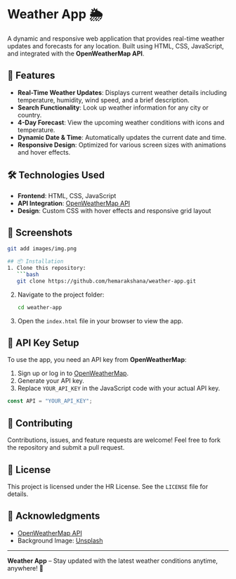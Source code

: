 # Weather App 🌦️

A dynamic and responsive web application that provides real-time weather updates and forecasts for any location. Built using HTML, CSS, JavaScript, and integrated with the **OpenWeatherMap API**.

## 🚀 Features
- **Real-Time Weather Updates**: Displays current weather details including temperature, humidity, wind speed, and a brief description.
- **Search Functionality**: Look up weather information for any city or country.
- **4-Day Forecast**: View the upcoming weather conditions with icons and temperature.
- **Dynamic Date & Time**: Automatically updates the current date and time.
- **Responsive Design**: Optimized for various screen sizes with animations and hover effects.

## 🛠️ Technologies Used
- **Frontend**: HTML, CSS, JavaScript
- **API Integration**: [OpenWeatherMap API](https://openweathermap.org/)
- **Design**: Custom CSS with hover effects and responsive grid layout

## 🎨 Screenshots
```bash
git add images/img.png

## 📦 Installation
1. Clone this repository:
   ```bash
   git clone https://github.com/hemarakshana/weather-app.git
   ```
2. Navigate to the project folder:
   ```bash
   cd weather-app
   ```
3. Open the `index.html` file in your browser to view the app.

## 🔑 API Key Setup
To use the app, you need an API key from **OpenWeatherMap**:
1. Sign up or log in to [OpenWeatherMap](https://openweathermap.org/).
2. Generate your API key.
3. Replace `YOUR_API_KEY` in the JavaScript code with your actual API key.

```javascript
const API = "YOUR_API_KEY";
```

## 🤝 Contributing
Contributions, issues, and feature requests are welcome! Feel free to fork the repository and submit a pull request.

## 📄 License
This project is licensed under the HR License. See the `LICENSE` file for details.

## 🌟 Acknowledgments
- [OpenWeatherMap API](https://openweathermap.org/)
- Background Image: [Unsplash](https://unsplash.com/)

---

**Weather App** – Stay updated with the latest weather conditions anytime, anywhere! 🌈
